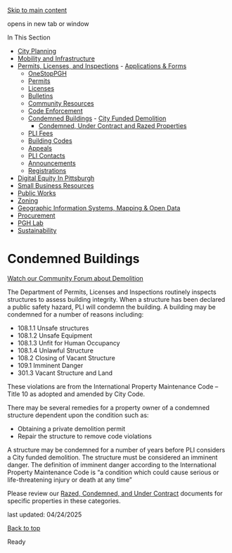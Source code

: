 [Skip to main content](https://www.pittsburghpa.gov/Business-Development/Permits-Licenses-and-Inspections/Condemned-Buildings#main-content)

opens in new tab or window

In This Section

- [City Planning](https://www.pittsburghpa.gov/Business-Development/City-Planning)
- [Mobility and Infrastructure](https://www.pittsburghpa.gov/Business-Development/Mobility-and-Infrastructure)
- [Permits, Licenses, and Inspections](https://www.pittsburghpa.gov/Business-Development/Permits-Licenses-and-Inspections)  - [Applications & Forms](https://www.pittsburghpa.gov/Business-Development/Permits-Licenses-and-Inspections/Applications-Forms)
  - [OneStopPGH](https://www.pittsburghpa.gov/Business-Development/Permits-Licenses-and-Inspections/OneStopPGH)
  - [Permits](https://www.pittsburghpa.gov/Business-Development/Permits-Licenses-and-Inspections/Permits)
  - [Licenses](https://www.pittsburghpa.gov/Business-Development/Permits-Licenses-and-Inspections/Licenses)
  - [Bulletins](https://www.pittsburghpa.gov/Business-Development/Permits-Licenses-and-Inspections/PLI-Bulletins)
  - [Community Resources](https://www.pittsburghpa.gov/Business-Development/Permits-Licenses-and-Inspections/Community-Resources)
  - [Code Enforcement](https://www.pittsburghpa.gov/Business-Development/Permits-Licenses-and-Inspections/Code-Enforcement)
  - [Condemned Buildings](https://www.pittsburghpa.gov/Business-Development/Permits-Licenses-and-Inspections/Condemned-Buildings)    - [City Funded Demolition](https://www.pittsburghpa.gov/Business-Development/Permits-Licenses-and-Inspections/Condemned-Buildings/City-Funded-Demolition)
    - [Condemned, Under Contract and Razed Properties](https://www.pittsburghpa.gov/Business-Development/Permits-Licenses-and-Inspections/Condemned-Buildings/Condemned-Under-Contract-and-Razed-Properties)
  - [PLI Fees](https://www.pittsburghpa.gov/Business-Development/Permits-Licenses-and-Inspections/Fees)
  - [Building Codes](https://www.pittsburghpa.gov/Business-Development/Permits-Licenses-and-Inspections/Building-Codes)
  - [Appeals](https://www.pittsburghpa.gov/Business-Development/Permits-Licenses-and-Inspections/Appeals)
  - [PLI Contacts](https://www.pittsburghpa.gov/Business-Development/Permits-Licenses-and-Inspections/Contacts)
  - [Announcements](https://www.pittsburghpa.gov/Business-Development/Permits-Licenses-and-Inspections/Announcements)
  - [Registrations](https://www.pittsburghpa.gov/Business-Development/Permits-Licenses-and-Inspections/Registrations)
- [Digital Equity In Pittsburgh](https://www.pittsburghpa.gov/Business-Development/Digital-Equity-In-Pittsburgh)
- [Small Business Resources](https://www.pittsburghpa.gov/Business-Development/Small-Business-Resources)
- [Public Works](https://www.pittsburghpa.gov/Business-Development/Public-Works)
- [Zoning](https://www.pittsburghpa.gov/Business-Development/Zoning)
- [Geographic Information Systems, Mapping & Open Data](https://www.pittsburghpa.gov/Business-Development/Geographic-Information-Systems-Mapping-Open-Data)
- [Procurement](https://www.pittsburghpa.gov/Business-Development/Procurement)
- [PGH Lab](https://www.pittsburghpa.gov/Business-Development/PGH-Lab)
- [Sustainability](https://www.pittsburghpa.gov/Business-Development/Sustainability)

# Condemned Buildings

[Watch our Community Forum about Demolition](https://www.youtube.com/watch?v=IEjbTHUT4Hk&list=PL2L3ZTwe78kF1bTFqB5bwq0xLjwvV36F7&t=2239s&index=5)

The Department of Permits, Licenses and Inspections routinely inspects structures to assess building integrity. When a structure has been declared a public safety hazard, PLI will condemn the building. A building may be condemned for a number of reasons including:

- 108.1.1 Unsafe structures
- 108.1.2 Unsafe Equipment
- 108.1.3 Unfit for Human Occupancy
- 108.1.4 Unlawful Structure
- 108.2 Closing of Vacant Structure
- 109.1 Imminent Danger
- 301.3 Vacant Structure and Land

These violations are from the International Property Maintenance Code –Title 10 as adopted and amended by City Code.

There may be several remedies for a property owner of a condemned structure dependent upon the condition such as:

- Obtaining a private demolition permit
- Repair the structure to remove code violations

A structure may be condemned for a number of years before PLI considers a City funded demolition. The structure must be considered an imminent danger. The definition of imminent danger according to the International Property Maintenance Code is “a condition which could cause serious or life-threatening injury or death at any time”

Please review our [Razed, Condemned, and Under Contract](https://www.pittsburghpa.gov/Business-Development/Permits-Licenses-and-Inspections/Condemned-Buildings/Condemned-Under-Contract-and-Razed-Properties) documents for specific properties in these categories.

last updated: 04/24/2025

[Back to top](https://www.pittsburghpa.gov/Business-Development/Permits-Licenses-and-Inspections/Condemned-Buildings#body-top)

Ready
